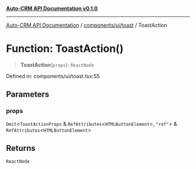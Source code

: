 [**Auto-CRM API Documentation v0.1.0**](../../../../README.md)

***

[Auto-CRM API Documentation](../../../../README.md) / [components/ui/toast](../README.md) / ToastAction

# Function: ToastAction()

> **ToastAction**(`props`): `ReactNode`

Defined in: components/ui/toast.tsx:55

## Parameters

### props

`Omit`\<`ToastActionProps` & `RefAttributes`\<`HTMLButtonElement`\>, `"ref"`\> & `RefAttributes`\<`HTMLButtonElement`\>

## Returns

`ReactNode`
